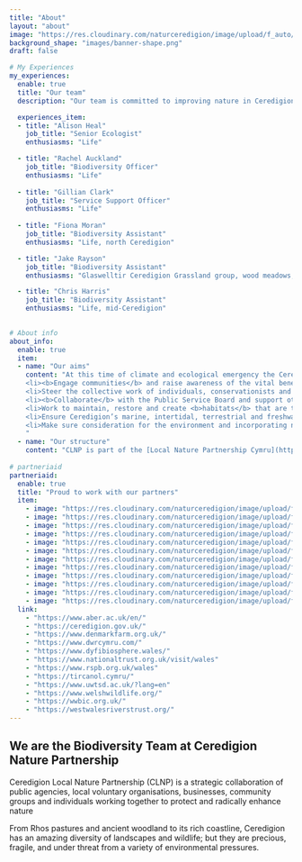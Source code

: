 ```yaml
---
title: "About"
layout: "about"
image: "https://res.cloudinary.com/naturceredigion/image/upload/f_auto/v1720624188/rachel.jpg"
background_shape: "images/banner-shape.png"
draft: false

# My Experiences
my_experiences:
  enable: true
  title: "Our team"
  description: "Our team is committed to improving nature in Ceredigion, working with a range of dedicated partners and engaged members of the public"

  experiences_item:
  - title: "Alison Heal"
    job_title: "Senior Ecologist"
    enthusiasms: "Life"

  - title: "Rachel Auckland"
    job_title: "Biodiversity Officer"
    enthusiasms: "Life"
    
  - title: "Gillian Clark"
    job_title: "Service Support Officer"
    enthusiasms: "Life"
    
  - title: "Fiona Moran"
    job_title: "Biodiversity Assistant"
    enthusiasms: "Life, north Ceredigion"

  - title: "Jake Rayson"
    job_title: "Biodiversity Assistant"
    enthusiasms: "Glaswelltir Ceredigion Grassland group, wood meadows, forest gardens, south Ceredigion"

  - title: "Chris Harris"
    job_title: "Biodiversity Assistant"
    enthusiasms: "Life, mid-Ceredigion"

    
# About info
about_info:
  enable: true
  item:
  - name: "Our aims"
    content: "At this time of climate and ecological emergency the Ceredigion Local Nature Partnership (LNP) aims to:
    <li><b>Engage communities</b> and raise awareness of the vital benefits that a healthy natural environment brings to people and the economy.  </li>
    <li>Steer the collective work of individuals, conservationists and business to <b>work in partnership</b> to protect, improve, create and connect Ceredigion’s natural landscape.</li>
    <li><b>Collaborate</b> with the Public Service Board and support other public bodies to protect and enhance nature across the county.</li>
    <li>Work to maintain, restore and create <b>habitats</b> that are thriving with wildlife including mammals, birds, reptiles, amphibians, fish, invertebrates, plants, fungi and more.</li>
    <li>Ensure Ceredigion’s marine, intertidal, terrestrial and freshwater environments <b>retain and regain good health</b>.</li>
    <li>Make sure consideration for the environment and incorporating nature recovery objectives are put right at the <b>heart of local decision-making</b>.</li>
    "
  - name: "Our structure"
    content: "CLNP is part of the [Local Nature Partnership Cymru](https://lnp.cymru/) and hosted by [Ceredigion County Council](https://www.ceredigion.gov.uk/resident/coast-countryside/conservation-and-wildlife-new/)."
    
# partneriaid
partneriaid:
  enable: true
  title: "Proud to work with our partners"
  item:
    - image: "https://res.cloudinary.com/naturceredigion/image/upload/f_auto,w_55/v1721050348/aberystwyth-university-square.png"
    - image: "https://res.cloudinary.com/naturceredigion/image/upload/f_auto,w_55/v1721051639/ceredigion-county-council-square.png"
    - image: "https://res.cloudinary.com/naturceredigion/image/upload/f_auto,w_55/v1721051639/denmark-farm-square.png"
    - image: "https://res.cloudinary.com/naturceredigion/image/upload/f_auto,w_55/v1721051640/dwr-cymru-square.png"
    - image: "https://res.cloudinary.com/naturceredigion/image/upload/f_auto,w_55/v1721051640/dyfi-biosphere-square.png"
    - image: "https://res.cloudinary.com/naturceredigion/image/upload/f_auto,w_55/v1721050349/national-trust-square.png"
    - image: "https://res.cloudinary.com/naturceredigion/image/upload/f_auto,w_55/v1721051641/rspb-square.png"
    - image: "https://res.cloudinary.com/naturceredigion/image/upload/f_auto,w_55/v1721051639/tir-canol-square.png"
    - image: "https://res.cloudinary.com/naturceredigion/image/upload/f_auto,w_55/v1721051639/uwtsd-tir-glas-square.png"
    - image: "https://res.cloudinary.com/naturceredigion/image/upload/f_auto,w_55/v1721051639/wildlife-trust-square.png"
    - image: "https://res.cloudinary.com/naturceredigion/image/upload/f_auto,w_55/v1721051640/wwbic-square.png"
    - image: "https://res.cloudinary.com/naturceredigion/image/upload/f_auto,w_55/v1721051641/wwrt-square.png"
  link:
    - "https://www.aber.ac.uk/en/"
    - "https://ceredigion.gov.uk/"
    - "https://www.denmarkfarm.org.uk/"
    - "https://www.dwrcymru.com/"
    - "https://www.dyfibiosphere.wales/"
    - "https://www.nationaltrust.org.uk/visit/wales"
    - "https://www.rspb.org.uk/wales"
    - "https://tircanol.cymru/"
    - "https://www.uwtsd.ac.uk/?lang=en"
    - "https://www.welshwildlife.org/"
    - "https://wwbic.org.uk/"
    - "https://westwalesriverstrust.org/"
---
```


## We are the Biodiversity Team&nbsp;at <strong>Ceredigion Nature Partnership</strong>

Ceredigion Local Nature Partnership (CLNP) is a strategic collaboration of public agencies, local voluntary organisations, businesses, community groups and individuals working together to protect and radically enhance nature

From Rhos pastures and ancient woodland to its rich coastline, Ceredigion has an amazing diversity of landscapes and wildlife; but they are precious, fragile, and under threat from a variety of environmental pressures.

